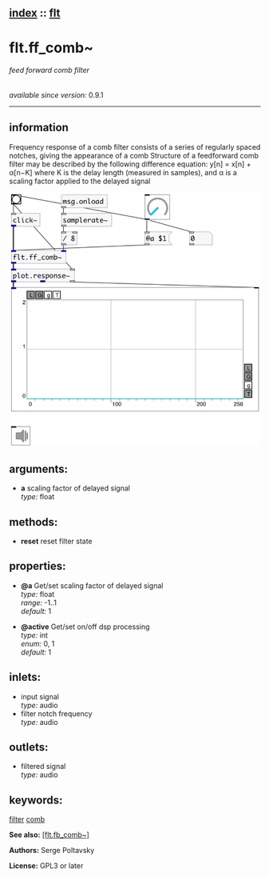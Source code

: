 [index](index.html) :: [flt](category_flt.html)
---

# flt.ff_comb~

###### feed forward comb filter

*available since version:* 0.9.1

---


## information
Frequency response of a comb filter consists of a series of regularly spaced
            notches, giving the appearance of a comb
Structure of a feedforward comb filter may be described by the following
            difference equation: y[n] = x[n] + α[n−K] where K is the delay length (measured in
            samples), and α is a scaling factor applied to the delayed signal



[![example](../examples/img/flt.ff_comb~.jpg)](../examples/pd/flt.ff_comb~.pd)



## arguments:

* **a**
scaling factor of delayed signal<br>
_type:_ float<br>



## methods:

* **reset**
reset filter state<br>




## properties:

* **@a** 
Get/set scaling factor of delayed signal<br>
_type:_ float<br>
_range:_ -1..1<br>
_default:_ 1<br>

* **@active** 
Get/set on/off dsp processing<br>
_type:_ int<br>
_enum:_ 0, 1<br>
_default:_ 1<br>



## inlets:

* input signal<br>
_type:_ audio
* filter notch frequency<br>
_type:_ audio



## outlets:

* filtered signal<br>
_type:_ audio



## keywords:

[filter](keywords/filter.html)
[comb](keywords/comb.html)



**See also:**
[\[flt.fb_comb~\]](flt.fb_comb~.html)




**Authors:** Serge Poltavsky




**License:** GPL3 or later





